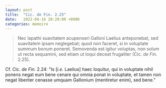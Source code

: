 ```yaml
---
layout: post
title:  "Cic. de Fin. 2.25"
date:   2022-04-16 20:20:00 +0900
categories: memoire
---
```

>Nec lapathi suavitatem acupenseri Galloni Laelius anteponebat, sed suavitatem ipsam neglegebat; quod non faceret, si in voluptate summum bonum poneret. Semovenda est igitur voluptas, non solum ut recta sequamini, sed etiam ut loqui deceat frugaliter (Cic. *de Fin.* 2.25).

Cf. Cic. _de Fin._ 2.24: "Is [*i.e.* Laelius] haec loquitur, qui in voluptate nihil ponens negat eum bene cenare qui omnia ponat in voluptate, et tamen non negat libenter cenasse umquam Gallonium (mentiretur enim), sed bene."